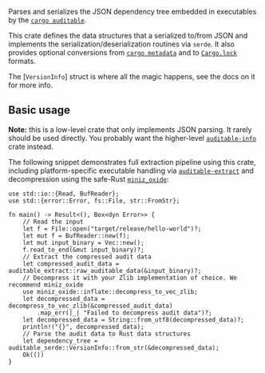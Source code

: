 Parses and serializes the JSON dependency tree embedded in executables by the
[`cargo auditable`](https://github.com/rust-secure-code/cargo-auditable).

This crate defines the data structures that a serialized to/from JSON
and implements the serialization/deserialization routines via `serde`.
It also provides optional conversions from [`cargo metadata`](https://docs.rs/cargo_metadata/)
and to [`Cargo.lock`](https://docs.rs/cargo-lock) formats.

The [`VersionInfo`] struct is where all the magic happens, see the docs on it for more info.

## Basic usage

**Note:** this is a low-level crate that only implements JSON parsing. It rarely should be used directly.
You probably want the higher-level [`auditable-info`](https://docs.rs/auditable-info) crate instead.

The following snippet demonstrates full extraction pipeline using this crate,
including platform-specific executable handling via
[`auditable-extract`](http://docs.rs/auditable-serde/) and decompression
using the safe-Rust [`miniz_oxide`](http://docs.rs/miniz_oxide/):

```rust,ignore
use std::io::{Read, BufReader};
use std::{error::Error, fs::File, str::FromStr};

fn main() -> Result<(), Box<dyn Error>> {
    // Read the input
    let f = File::open("target/release/hello-world")?;
    let mut f = BufReader::new(f);
    let mut input_binary = Vec::new();
    f.read_to_end(&mut input_binary)?;
    // Extract the compressed audit data
    let compressed_audit_data = auditable_extract::raw_auditable_data(&input_binary)?;
    // Decompress it with your Zlib implementation of choice. We recommend miniz_oxide
    use miniz_oxide::inflate::decompress_to_vec_zlib;
    let decompressed_data = decompress_to_vec_zlib(&compressed_audit_data)
        .map_err(|_| "Failed to decompress audit data")?;
    let decompressed_data = String::from_utf8(decompressed_data)?;
    println!("{}", decompressed_data);
    // Parse the audit data to Rust data structures
    let dependency_tree = auditable_serde::VersionInfo::from_str(&decompressed_data);
    Ok(())
}
```
